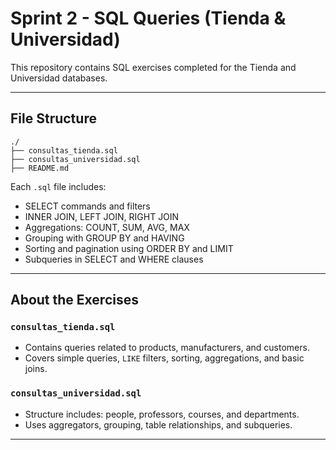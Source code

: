 # Sprint 2 - SQL Queries (Tienda & Universidad)

This repository contains SQL exercises completed for the Tienda and Universidad databases.

---

## File Structure

```
./
├── consultas_tienda.sql
├── consultas_universidad.sql
├── README.md
```

Each `.sql` file includes:
- SELECT commands and filters
- INNER JOIN, LEFT JOIN, RIGHT JOIN
- Aggregations: COUNT, SUM, AVG, MAX
- Grouping with GROUP BY and HAVING
- Sorting and pagination using ORDER BY and LIMIT
- Subqueries in SELECT and WHERE clauses

---

## About the Exercises

### `consultas_tienda.sql`
- Contains queries related to products, manufacturers, and customers.
- Covers simple queries, `LIKE` filters, sorting, aggregations, and basic joins.

### `consultas_universidad.sql`
- Structure includes: people, professors, courses, and departments.
- Uses aggregators, grouping, table relationships, and subqueries.

---